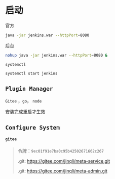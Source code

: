 # 启动

官方

```sh
java -jar jenkins.war --httpPort=8080
```

后台

```sh
nohup java -jar jenkins.war --httpPort=8080 &
```

`systemctl`

```sh
systemctl start jenkins
```

## `Plugin Manager`

`Gitee` ，`go`， `node`

安装完成重启才生效

## `Configure System`

#### `gitee`

> 令牌：`9ec01f91e7ba0c95b42502671662c267`
>
> .git: https://gitee.com/jinqli/meta-service.git
>
> .git: https://gitee.com/jinqli/meta-admin.git